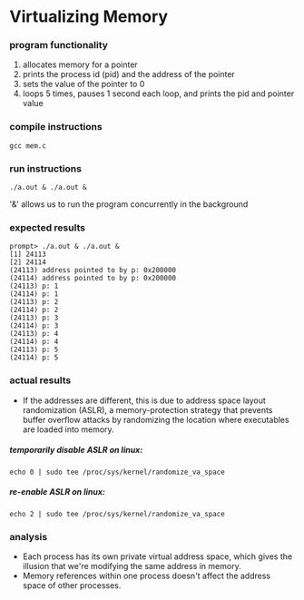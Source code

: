 # Virtualizing Memory

### program functionality
1. allocates memory for a pointer
2. prints the process id (pid) and the address of the pointer
3. sets the value of the pointer to 0
4. loops 5 times, pauses 1 second each loop, and prints the pid and pointer value

### compile instructions
```
gcc mem.c
```

### run instructions
```
./a.out & ./a.out &
```
'&' allows us to run the program concurrently in the background

### expected results
```
prompt> ./a.out & ./a.out &
[1] 24113
[2] 24114
(24113) address pointed to by p: 0x200000
(24114) address pointed to by p: 0x200000
(24113) p: 1
(24114) p: 1
(24113) p: 2
(24114) p: 2
(24113) p: 3
(24114) p: 3
(24113) p: 4
(24114) p: 4
(24113) p: 5
(24114) p: 5
```

### actual results
- If the addresses are different, this is due to address space layout randomization (ASLR), a memory-protection strategy that prevents buffer overflow attacks by randomizing the location where executables are loaded into memory.
##### temporarily disable ASLR on linux:
```
echo 0 | sudo tee /proc/sys/kernel/randomize_va_space
```
##### re-enable ASLR on linux:
```
echo 2 | sudo tee /proc/sys/kernel/randomize_va_space
```

### analysis
- Each process has its own private virtual address space, which gives the illusion that we're modifying the same address in memory.
- Memory references within one process doesn't affect the address space of other processes.
